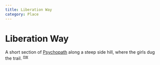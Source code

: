 ```yaml
---
title: Liberation Way
category: Place
---
```

# Liberation Way

A short section of [Psychopath](/Run/Psychopath) along a steep side hill, where the girls dug the trail. <sup>[nw][]</sup>


[nw]: Names-Walt "Meany Names by Walter Little, 1984"

